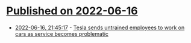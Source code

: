# [Published on 2022-06-16](index.md)

* [2022-06-16, 21:45:17](https://news.ycombinator.com/item?id=31771367) - [Tesla sends untrained employees to work on cars as service becomes problematic](https://electrek.co/2022/06/16/tesla-untrained-employees-work-on-cars-service-problematic/)
